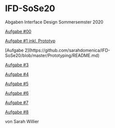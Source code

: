 # IFD-SoSe20
Abgaben Interface Design Sommersemster 2020

<p><a href="https://d78d8t.axshare.com">Aufgabe #00</a></p>
<p><a href="The Wallet Project/Aufgabe 1 Dokumentation_fertig.pdf">Aufgabe #1 inkl. Prototyp</a></p>
[Aufgabe 2](https://github.com/sarahdomenica/IFD-SoSe20/blob/master/Prototyping/README.md)


<p><a href="https://www.figma.com/file/kVrVb3zn8FCwNHs53jupTq/Untitled?node-id=0%3A1">Aufgabe #3</a></p>

<p><a href="Aufgabe 4/Konzept.pdf">Aufgabe #4 </a></p>
<p><a href="Aufgabe 5/Browser-based_VUI/index.html">Aufgabe #5 </a></p>
<p><a href="Aufgabe 6/Aufgabe 6.pdf">Aufgabe #6 </a></p>
<p><a href="Aufgabe 7/Konzept VR Projekt.pdf">Aufgabe #7 </a></p>

<p><a href="https://www.dropbox.com/sh/vq5j8r3jnnbbykf/AACNVXBH0u3zsoe3-8PRqvbHa?dl=0">Aufgabe #8</a></p>


<p>von Sarah Willier</p>
